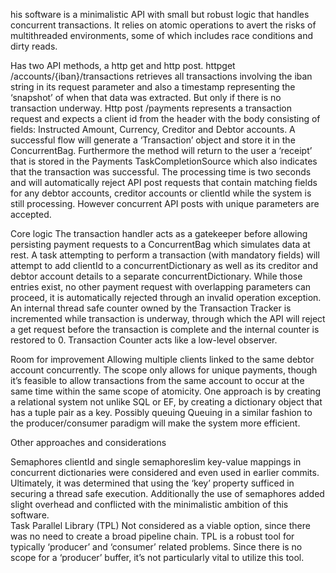 his software is a minimalistic API with small but robust logic that handles concurrent transactions. It relies on atomic operations to avert the risks of multithreaded environments, some of which includes race conditions and dirty reads. 

Has two API methods, a http get and http post. 
httpget /accounts/{iban}/transactions retrieves all transactions involving the iban string in its request parameter and also a timestamp representing the ‘snapshot’ of when that data was extracted. But only if there is no transaction underway.
Http post /payments represents a transaction request and expects a client id from the header with the body consisting of fields: Instructed Amount, Currency, Creditor and Debtor accounts. A successful flow will generate a ‘Transaction’ object and store it in the ConcurrentBag. Furthermore the method will return to the user a ‘receipt’ that is stored in the Payments TaskCompletionSource which also indicates that the transaction was successful. The processing time is two seconds and will automatically reject API post requests that contain matching fields for any debtor accounts, creditor accounts or clientId while the system is still processing. However concurrent API posts with unique parameters are accepted.     

Core logic
The transaction handler acts as a gatekeeper before allowing persisting payment requests to a ConcurrentBag which simulates data at rest.
A task attempting to perform a transaction (with mandatory fields) will attempt to add clientId to a concurrentDictionary as well as its creditor and debtor account details to a separate concurrentDictionary. While those entries exist, no other payment request with overlapping parameters can proceed, it is automatically rejected through an invalid operation exception. 
An internal thread safe counter owned by the Transaction Tracker is incremented while transaction is underway, through which the API will reject a get request before the transaction is complete and the internal counter is restored to 0. Transaction Counter acts like a low-level observer.        

Room for improvement
Allowing multiple clients linked to the same debtor account concurrently.
The scope only allows for unique payments, though it’s feasible to allow transactions from the same account to occur at the same time within the same scope of atomicity. One approach is by creating a relational system not unlike SQL or EF, by creating a dictionary object that has a tuple pair as a key. 
Possibly queuing 
Queuing in a similar fashion to the producer/consumer paradigm will make the system more efficient.

Other approaches and considerations

Semaphores
clientId and single semaphoreslim key-value mappings in concurrent dictionaries were considered and even used in earlier commits. Ultimately, it was determined that using the ‘key’ property sufficed in securing a thread safe execution. Additionally the use of semaphores added slight overhead and conflicted with the minimalistic ambition of this software.  
 Task Parallel Library (TPL)
Not considered as a viable option, since there was no need to create a broad pipeline chain. TPL is a robust tool for typically ‘producer’ and ‘consumer’ related problems. Since there is no scope for a ‘producer’ buffer, it’s not particularly vital to utilize this tool.     

